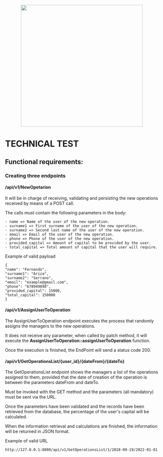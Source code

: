 <p align="center"><a href="https://laravel.com" target="_blank"><img src="https://cdn.iahorro.com/images/logo_ia-w.svg" width="400"></a></p>


# TECHNICAL TEST

## Functional requirements:

### Creating three endpoints

#### /api/v1/NewOpetarion

  It will be in charge of receiving, validating and persisting the new operations received by means of a POST call.

  The calls must contain the following parameters in the body:

    - name => Name of the user of the new operation.
    - surname1 => First surname of the user of the new operation.
    - surname2 => Second last name of the user of the new operation.
    - email => Email of the user of the new operation.  
    - phone => Phone of the user of the new operation.
    - provided_capital => Amount of capital to be provided by the user.
    - total_capital => Total amount of capital that the user will require.

  Example of valid payload

    {
    "name": "Fernando",
    "surname1": "Ariza",
    "surname2": "Serrano",
    "email": "example@gmail.com",
    "phone": "678949898",
    "provided_capital": 15000,
    "total_capital": 150000
    }

  
#### /api/v1/AssignUserToOperation

  The AssignUserToOperation endpoint executes the process that randomly assigns the managers to the new operations. 

  It does not receive any parameter, when called by patch method, it will execute the **AssignUserToOperation::assignUserToOperation** function.

  Once the execution is finished, the EndPoint will send a status code 200.


#### /api/v1/GetOperationsList/{user_id}/{dateFrom}/{dateTo}

  The GetOperationsList endpoint shows the managers a list of the operations assigned to them, provided that the date of creation of the operation is between the parameters dateFrom and dateTo.

  Must be invoked with the GET method and the parameters (all mandatory) must be sent via the URL.

  Once the parameters have been validated and the records have been retrieved from the database, the percentage of the user's capital will be calculated.

  When the information retrieval and calculations are finished, the information will be returned in JSON format.

  Example of valid URL

    http://127.0.0.1:8000/api/v1/GetOperationsList/1/2018-09-19/2022-01-01

